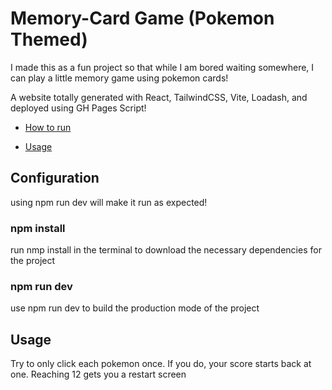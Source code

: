 # Memory-Card Game (Pokemon Themed)

I made this as a fun project so that while I am bored waiting somewhere, I can play a little memory game using pokemon cards!

A website totally generated with React, TailwindCSS, Vite, Loadash, and deployed using GH Pages Script!

- [How to run](#Configuration)

- [Usage](#Usage)

## Configuration

<p>using npm run dev will make it run as expected!</p>

### npm install

<p>run nmp install in the terminal to download the necessary dependencies for the project</p>

### npm run dev

<p>use npm run dev to build the production mode of the project</p>

## Usage

<p>Try to only click each pokemon once. If you do, your score starts back at one. Reaching 12 gets you a restart screen</p>
